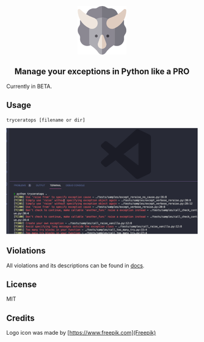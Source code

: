 <p align="center">
    <img src="./img/logo.png">
</p>



<h2 align="center">Manage your exceptions in Python like a PRO</h2>

Currently in BETA.

## Usage

```
tryceratops [filename or dir]
```

![example](img/tryceratops-example.gif)

## Violations

All violations and its descriptions can be found in [docs](./docs/violations/).

## License

MIT

## Credits

Logo icon was made by [https://www.freepik.com](Freepik)
